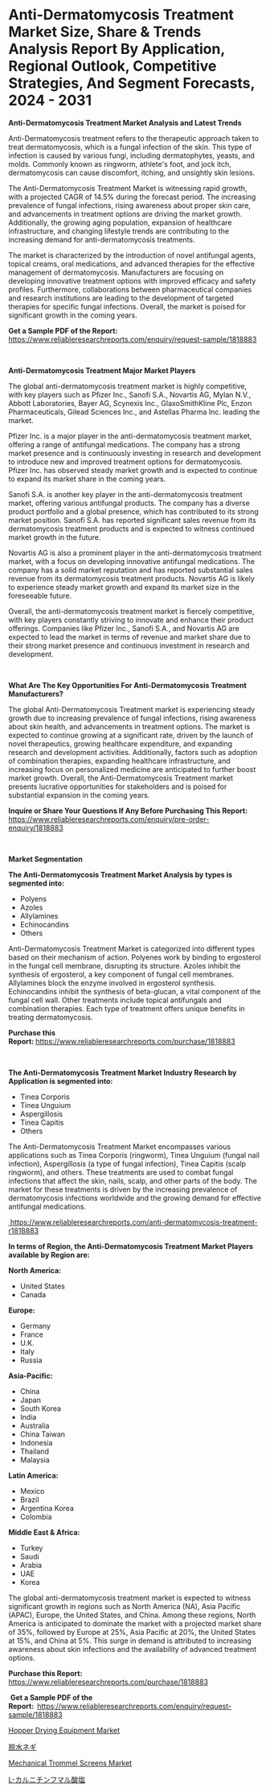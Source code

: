 <p><h1>Anti-Dermatomycosis Treatment Market Size, Share & Trends Analysis Report By Application, Regional Outlook, Competitive Strategies, And Segment Forecasts, 2024 - 2031</h1></p><p><strong>Anti-Dermatomycosis Treatment Market Analysis and Latest Trends</strong></p>
<p><p>Anti-Dermatomycosis treatment refers to the therapeutic approach taken to treat dermatomycosis, which is a fungal infection of the skin. This type of infection is caused by various fungi, including dermatophytes, yeasts, and molds. Commonly known as ringworm, athlete's foot, and jock itch, dermatomycosis can cause discomfort, itching, and unsightly skin lesions.</p><p>The Anti-Dermatomycosis Treatment Market is witnessing rapid growth, with a projected CAGR of 14.5% during the forecast period. The increasing prevalence of fungal infections, rising awareness about proper skin care, and advancements in treatment options are driving the market growth. Additionally, the growing aging population, expansion of healthcare infrastructure, and changing lifestyle trends are contributing to the increasing demand for anti-dermatomycosis treatments.</p><p>The market is characterized by the introduction of novel antifungal agents, topical creams, oral medications, and advanced therapies for the effective management of dermatomycosis. Manufacturers are focusing on developing innovative treatment options with improved efficacy and safety profiles. Furthermore, collaborations between pharmaceutical companies and research institutions are leading to the development of targeted therapies for specific fungal infections. Overall, the market is poised for significant growth in the coming years.</p></p>
<p><strong>Get a Sample PDF of the Report:&nbsp;</strong> <a href="https://www.reliableresearchreports.com/enquiry/request-sample/1818883">https://www.reliableresearchreports.com/enquiry/request-sample/1818883</a></p>
<p>&nbsp;</p>
<p><strong>Anti-Dermatomycosis Treatment Major Market Players</strong></p>
<p><p>The global anti-dermatomycosis treatment market is highly competitive, with key players such as Pfizer Inc., Sanofi S.A., Novartis AG, Mylan N.V., Abbott Laboratories, Bayer AG, Scynexis Inc., GlaxoSmithKline Plc, Enzon Pharmaceuticals, Gilead Sciences Inc., and Astellas Pharma Inc. leading the market.</p><p>Pfizer Inc. is a major player in the anti-dermatomycosis treatment market, offering a range of antifungal medications. The company has a strong market presence and is continuously investing in research and development to introduce new and improved treatment options for dermatomycosis. Pfizer Inc. has observed steady market growth and is expected to continue to expand its market share in the coming years.</p><p>Sanofi S.A. is another key player in the anti-dermatomycosis treatment market, offering various antifungal products. The company has a diverse product portfolio and a global presence, which has contributed to its strong market position. Sanofi S.A. has reported significant sales revenue from its dermatomycosis treatment products and is expected to witness continued market growth in the future.</p><p>Novartis AG is also a prominent player in the anti-dermatomycosis treatment market, with a focus on developing innovative antifungal medications. The company has a solid market reputation and has reported substantial sales revenue from its dermatomycosis treatment products. Novartis AG is likely to experience steady market growth and expand its market size in the foreseeable future.</p><p>Overall, the anti-dermatomycosis treatment market is fiercely competitive, with key players constantly striving to innovate and enhance their product offerings. Companies like Pfizer Inc., Sanofi S.A., and Novartis AG are expected to lead the market in terms of revenue and market share due to their strong market presence and continuous investment in research and development.</p></p>
<p>&nbsp;</p>
<p><strong>What Are The Key Opportunities For Anti-Dermatomycosis Treatment Manufacturers?</strong></p>
<p><p>The global Anti-Dermatomycosis Treatment market is experiencing steady growth due to increasing prevalence of fungal infections, rising awareness about skin health, and advancements in treatment options. The market is expected to continue growing at a significant rate, driven by the launch of novel therapeutics, growing healthcare expenditure, and expanding research and development activities. Additionally, factors such as adoption of combination therapies, expanding healthcare infrastructure, and increasing focus on personalized medicine are anticipated to further boost market growth. Overall, the Anti-Dermatomycosis Treatment market presents lucrative opportunities for stakeholders and is poised for substantial expansion in the coming years.</p></p>
<p><strong>Inquire or Share Your Questions If Any Before Purchasing This Report:</strong> <a href="https://www.reliableresearchreports.com/enquiry/pre-order-enquiry/1818883">https://www.reliableresearchreports.com/enquiry/pre-order-enquiry/1818883</a></p>
<p>&nbsp;</p>
<p><strong>Market Segmentation</strong></p>
<p><strong>The Anti-Dermatomycosis Treatment Market Analysis by types is segmented into:</strong></p>
<p><ul><li>Polyens</li><li>Azoles</li><li>Allylamines</li><li>Echinocandins</li><li>Others</li></ul></p>
<p><p>Anti-Dermatomycosis Treatment Market is categorized into different types based on their mechanism of action. Polyenes work by binding to ergosterol in the fungal cell membrane, disrupting its structure. Azoles inhibit the synthesis of ergosterol, a key component of fungal cell membranes. Allylamines block the enzyme involved in ergosterol synthesis. Echinocandins inhibit the synthesis of beta-glucan, a vital component of the fungal cell wall. Other treatments include topical antifungals and combination therapies. Each type of treatment offers unique benefits in treating dermatomycosis.</p></p>
<p><strong>Purchase this Report:&nbsp;</strong><a href="https://www.reliableresearchreports.com/purchase/1818883">https://www.reliableresearchreports.com/purchase/1818883</a></p>
<p>&nbsp;</p>
<p><strong>The Anti-Dermatomycosis Treatment Market Industry Research by Application is segmented into:</strong></p>
<p><ul><li>Tinea Corporis</li><li>Tinea Unguium</li><li>Aspergillosis</li><li>Tinea Capitis</li><li>Others</li></ul></p>
<p><p>The Anti-Dermatomycosis Treatment Market encompasses various applications such as Tinea Corporis (ringworm), Tinea Unguium (fungal nail infection), Aspergillosis (a type of fungal infection), Tinea Capitis (scalp ringworm), and others. These treatments are used to combat fungal infections that affect the skin, nails, scalp, and other parts of the body. The market for these treatments is driven by the increasing prevalence of dermatomycosis infections worldwide and the growing demand for effective antifungal medications.</p></p>
<p><a href="https://www.reliableresearchreports.com/anti-dermatomycosis-treatment-r1818883">&nbsp;https://www.reliableresearchreports.com/anti-dermatomycosis-treatment-r1818883</a></p>
<p><strong>In terms of Region, the Anti-Dermatomycosis Treatment Market Players available by Region are:</strong></p>
<p>
    <p> <strong> North America: </strong>
        <ul>
            <li>United States</li>
            <li>Canada</li>
        </ul>
        </p> 
    <p> <strong> Europe: </strong>
        <ul>
            <li>Germany</li>
            <li>France</li>
            <li>U.K.</li>
            <li>Italy</li>
            <li>Russia</li>
        </ul>
        </p> 
    <p> <strong> Asia-Pacific: </strong>
        <ul>
            <li>China</li>
            <li>Japan</li>
            <li>South Korea</li>
            <li>India</li>
            <li>Australia</li>
            <li>China Taiwan</li>
            <li>Indonesia</li>
            <li>Thailand</li>
            <li>Malaysia</li>
        </ul>
        </p> 
    <p> <strong> Latin America: </strong>
        <ul>
            <li>Mexico</li>
            <li>Brazil</li>
            <li>Argentina Korea</li>
            <li>Colombia</li>
        </ul>
        </p> 
    <p> <strong> Middle East & Africa: </strong>
        <ul>
            <li>Turkey</li>
            <li>Saudi</li>
            <li>Arabia</li>
            <li>UAE</li>
            <li>Korea</li>
        </ul>
    </p>
    </p>
<p><p>The global anti-dermatomycosis treatment market is expected to witness significant growth in regions such as North America (NA), Asia Pacific (APAC), Europe, the United States, and China. Among these regions, North America is anticipated to dominate the market with a projected market share of 35%, followed by Europe at 25%, Asia Pacific at 20%, the United States at 15%, and China at 5%. This surge in demand is attributed to increasing awareness about skin infections and the availability of advanced treatment options.</p></p>
<p><strong>Purchase this Report: </strong><a href="https://www.reliableresearchreports.com/purchase/1818883">https://www.reliableresearchreports.com/purchase/1818883</a></p>
<p>&nbsp;<strong>Get a Sample PDF of the Report:&nbsp;&nbsp;</strong><a href="https://www.reliableresearchreports.com/enquiry/request-sample/1818883">https://www.reliableresearchreports.com/enquiry/request-sample/1818883</a></p>
<p><strong></strong></p>
<p><p><a href="https://github.com/luckyshygirl/Market-Research-Report-List-5/blob/main/hopper-drying-equipment-market.md">Hopper Drying Equipment Market</a></p><p><a href="https://github.com/AdellaPrice2023/Market-Research-Report-List-2/blob/main/9103738169493.md">脱水ネギ</a></p><p><a href="https://github.com/markusgodoy/Market-Research-Report-List-4/blob/main/mechanical-trommel-screens-market.md">Mechanical Trommel Screens Market</a></p><p><a href="https://github.com/AbigaleHuel/Market-Research-Report-List-1/blob/main/7087237169494.md">L-カルニチンフマル酸塩</a></p></p>